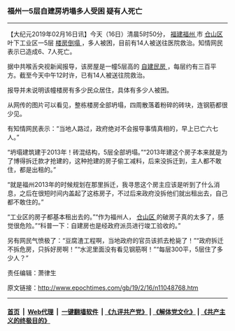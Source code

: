### 福州一5层自建房坍塌多人受困 疑有人死亡
------------------------

<p>
 【大纪元2019年02月16日讯】今天（16日）清晨5时50分，
 <a href="http://www.epochtimes.com/gb/tag/%E7%A6%8F%E5%BB%BA%E7%A6%8F%E5%B7%9E.html">
  福建福州
 </a>
 市
 <a href="http://www.epochtimes.com/gb/tag/%E4%BB%93%E5%B1%B1%E5%8C%BA.html">
  仓山区
 </a>
 叶下工业区一5层
 <a href="http://www.epochtimes.com/gb/tag/%E6%A5%BC%E6%88%BF%E5%80%92%E5%A1%8C.html">
  楼房倒塌
 </a>
 ，多人被困，目前有14人被送往医院救治。知情网民表示已造成6、7人死亡。
</p>
<p>
 据中共喉舌央视新闻报导，该房屋是一幢5层高的
 <a href="http://www.epochtimes.com/gb/tag/%E8%87%AA%E5%BB%BA%E6%B0%91%E6%88%BF.html">
  自建民房
 </a>
 ，每层约有三百平方。截至今天中午12时许，已有14人被送往院救治。
</p>
<p>
 报导并未说明该幢楼房有多少民众居住，具体有多少人被困。
</p>
<p>
 从网传的图片可以看见，整栋楼房全部坍塌，四周散落着粉碎的砖块，连钢筋都很少见。
</p>
<p>
 有知情网民表示：“当地人路过，政府绝对不会报导事情真相的，早上已亡六七人。”
</p>
<p>
 “坍塌建筑建于2013年！砖混结构，5层全部坍塌。”“2013年建这个房子本来就是为了博得拆迁款才抢建的，这种抢建的房子偷工减料，后来没拆迁到，主人都不敢住，都是出租的。”
</p>
<p>
 “就是福州2013年的时候规划在那里拆迁，我寻思这个房主应该是听到了什么消息，之后在很短时间内盖起了这栋房子，不过后来政府没拆他们就出租出去，自己都不敢住的。”
</p>
<p>
 “工业区的房子都基本租出去的。”“作为福州人，
 <a href="http://www.epochtimes.com/gb/tag/%E4%BB%93%E5%B1%B1%E5%8C%BA.html">
  仓山区
 </a>
 的破房子真的太多了，感觉很危险。”“科普一下：自建房也是经政府派员进行竣工验收的。”
</p>
<p>
 另有网民气愤极了：“豆腐渣工程啊，当地政府的官员该抓去枪毙了！”“政府拆迁不拆危房，只拆好房啊！”“水泥里面没有看见钢筋啊！”“每层300平，5层住了多少人？”
</p>
<p>
 责任编辑：萧律生
</p>

原文链接：http://www.epochtimes.com/gb/19/2/16/n11048768.htm


------------------------
#### [首页](https://github.com/gfw-breaker/banned-news/blob/master/README.md) &nbsp;|&nbsp; [Web代理](https://github.com/labour-camp/helloworld) &nbsp;|&nbsp; [一键翻墙软件](https://github.com/gfw-breaker/nogfw/blob/master/README.md) &nbsp;| [《九评共产党》](https://github.com/gfw-breaker/9ping.md/blob/master/README.md#九评之一评共产党是什么) | [《解体党文化》](https://github.com/gfw-breaker/jtdwh.md/blob/master/README.md) | [《共产主义的终极目的》](https://github.com/gfw-breaker/gczydzjmd.md/blob/master/README.md)

